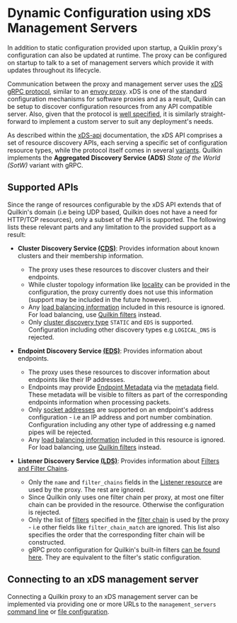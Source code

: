 # Dynamic Configuration using xDS Management Servers

In addition to static configuration provided upon startup, a Quiklin proxy's configuration can also be updated at runtime. The proxy can be configured on startup to talk to a set of management servers which provide it with updates throughout its lifecycle.

Communication between the proxy and management server uses the [xDS gRPC protocol][xDS], similar to an [envoy proxy]. xDS is one of the standard configuration mechanisms for software proxies and as a result, Quilkin can be setup to discover configuration resources from any API compatible server. Also, given that the protocol is [well specified][xDS-protocol], it is similarly straight-forward to implement a custom server to suit any deployment's needs.

As described within the [xDS-api] documentation, the xDS API comprises a set of resource discovery APIs, each serving a specific set of configuration resource types, while the protocol itself comes in several [variants][xds-variants].
Quilkin implements the **Aggregated Discovery Service (ADS)** _State of the World (SotW)_ variant with gRPC.

## Supported APIs

Since the range of resources configurable by the xDS API extends that of Quilkin's domain (i.e being UDP based, Quilkin does not have a need for HTTP/TCP resources), only a subset of the API is supported. The following lists these relevant parts and any limitation to the provided support as a result:

- **Cluster Discovery Service [(CDS)][CDS]**: Provides information about known clusters and their membership information.
  * The proxy uses these resources to discover clusters and their endpoints.
  * While cluster topology information like [locality] can be provided in the configuration, the proxy currently does not use this information (support may be included in the future however).
  * Any [load balancing information][lbpolicy] included in this resource is ignored. For load balancing, use [Quilkin filters][filters-doc] instead.
  * Only [cluster discovery type] `STATIC` and `EDS` is supported. Configuration including other discovery types e.g `LOGICAL_DNS` is rejected.

- **Endpoint Discovery Service [(EDS)][EDS]**: Provides information about endpoints.
  * The proxy uses these resources to discover information about endpoints like their IP addresses.
  * Endpoints may provide [Endpoint Metadata][endpoint-metadata] via the [metadata][xds-endpoint-metadata] field. These metadata will be visible to filters as part of the corresponding endpoints information when processing packets.
  * Only [socket addresses] are supported on an endpoint's address configuration - i.e an IP address and port number combination. Configuration including any other type of addressing e.g named pipes will be rejected.
  * Any [load balancing information][clapolicy] included in this resource is ignored. For load balancing, use [Quilkin filters][filters-doc] instead.

- **Listener Discovery Service [(LDS)][LDS]**: Provides information about [Filters and Filter Chains][filters-doc].
  * Only the `name` and `filter_chains` fields in the [Listener resource][listener-resource] are used by the proxy. The rest are ignored.
  * Since Quilkin only uses one filter chain per proxy, at most one filter chain can be provided in the resource. Otherwise the configuration is rejected.
  * Only the list of [filters][xds-filters] specified in the [filter chain][xds-filter-chain] is used by the proxy - i.e other fields like `filter_chain_match` are ignored. This list also specifies the order that the corresponding filter chain will be constructed.
  * gRPC proto configuration for Quilkin's built-in filters [can be found here][filter-protos]. They are equivalent to the filter's static configuration.

## Connecting to an xDS management server

Connecting a Quilkin proxy to an xDS management server can be implemented via providing one or more URLs to
the `management_servers` [command line](../api/quilkin/cli/struct.Proxy.html#structfield.management_server) or 
[file configuration](./file-configuration.md#dynamic-configuration).


[xDS]: https://www.envoyproxy.io/docs/envoy/latest/api-docs/xds_protocol#xds-rest-and-grpc-protocol
[envoy proxy]: https://www.envoyproxy.io/docs/envoy/latest/
[xDS-protocol]: https://www.envoyproxy.io/docs/envoy/latest/api-docs/xds_protocol#the-xds-transport-protocol
[xDS-api]: https://www.envoyproxy.io/docs/envoy/latest/intro/arch_overview/operations/dynamic_configuration
[CDS]: https://www.envoyproxy.io/docs/envoy/latest/intro/arch_overview/operations/dynamic_configuration#cds
[EDS]: https://www.envoyproxy.io/docs/envoy/latest/intro/arch_overview/operations/dynamic_configuration#eds
[LDS]: https://www.envoyproxy.io/docs/envoy/latest/intro/arch_overview/operations/dynamic_configuration#lds
[cluster discovery type]: https://www.envoyproxy.io/docs/envoy/latest/api-v3/config/cluster/v3/cluster.proto#enum-config-cluster-v3-cluster-discoverytype
[lbpolicy]: https://www.envoyproxy.io/docs/envoy/latest/api-v3/config/cluster/v3/cluster.proto#enum-config-cluster-v3-cluster-lbpolicy
[clapolicy]: https://www.envoyproxy.io/docs/envoy/latest/api-v3/config/endpoint/v3/endpoint.proto#config-endpoint-v3-clusterloadassignment-policy
[locality]: https://www.envoyproxy.io/docs/envoy/latest/api-v3/config/core/v3/base.proto#config-core-v3-locality
[socket addresses]: https://www.envoyproxy.io/docs/envoy/latest/api-v3/config/core/v3/address.proto#config-core-v3-address
[filters-doc]: ./filters.md
[listener-resource]: https://www.envoyproxy.io/docs/envoy/latest/api-v3/config/listener/v3/listener.proto#config-listener-v3-listener
[xds-filters]: https://www.envoyproxy.io/docs/envoy/latest/api-v3/config/listener/v3/listener_components.proto#envoy-v3-api-msg-config-listener-v3-filter
[xds-filter-chain]: https://www.envoyproxy.io/docs/envoy/latest/api-v3/config/listener/v3/listener_components.proto#config-listener-v3-filterchain
[xds-variants]: https://www.envoyproxy.io/docs/envoy/latest/api-docs/xds_protocol#variants-of-the-xds-transport-protocol
[filter-protos]: https://github.com/googleforgames/quilkin/tree/{{GITHUB_REF_NAME}}/proto/quilkin/filters
[filters-doc]: ./filters.md
[xds-endpoint-metadata]: https://www.envoyproxy.io/docs/envoy/latest/api-v3/config/core/v3/base.proto#envoy-v3-api-msg-config-core-v3-metadata
[endpoint-metadata]: proxy/concepts.md#endpoint-metadata
[control-plane]: https://github.com/googleforgames/quilkin/tree/{{GITHUB_REF_NAME}}/xds
[Kubernetes]: https://kubernetes.io/

